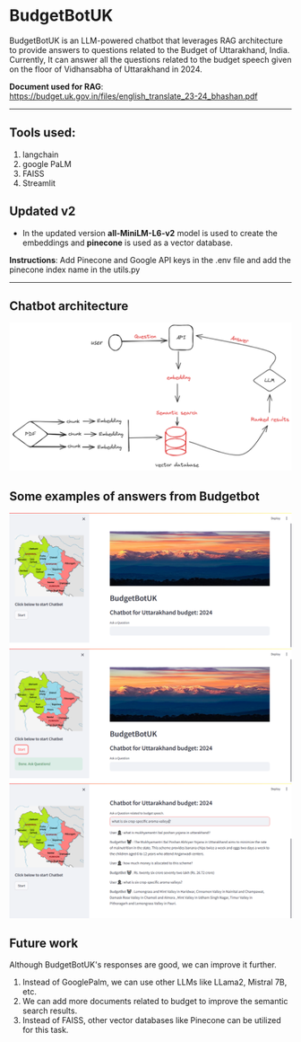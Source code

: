 # BudgetBotUK
BudgetBotUK is an LLM-powered chatbot that leverages RAG architecture to provide answers to questions related to the Budget of Uttarakhand, India. Currently, It can answer all the questions related to the budget speech given on the floor of Vidhansabha of Uttarakhand in 2024.

**Document used for RAG**: https://budget.uk.gov.in/files/english_translate_23-24_bhashan.pdf

---
## Tools used:
1. langchain
2.  google PaLM
3.  FAISS
4.  Streamlit


## Updated v2
- In the updated version **all-MiniLM-L6-v2** model is used to create the embeddings and **pinecone** is used as a vector database.

**Instructions**: Add Pinecone and Google API keys in the .env file and add the pinecone index name in the utils.py



---


## Chatbot architecture
![Alt text](https://github.com/adhikarinarayan/BudgetBot/blob/main/files/model.png "Chatbot Architecture")

## Some examples of answers from Budgetbot
![Alt text](https://github.com/adhikarinarayan/BudgetBot/blob/main/tests/1.png "1")
![Alt text](https://github.com/adhikarinarayan/BudgetBot/blob/main/tests/2.png "2")
![Alt text](https://github.com/adhikarinarayan/BudgetBot/blob/main/tests/3.png "3")

## Future work
Although BudgetBotUK's responses are good, we can improve it further.
1. Instead of GooglePalm, we can use other LLMs like LLama2, Mistral 7B, etc.
2. We can add more documents related to budget to improve the semantic search results.
3. Instead of FAISS, other vector databases like Pinecone can be utilized for this task.
